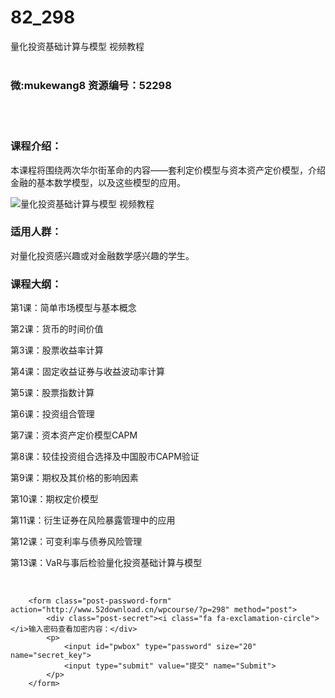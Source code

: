 # 82_298
量化投资基础计算与模型 视频教程
<br/></br>
<h3>微:mukewang8 资源编号：52298</h3>
<br/></br>
<h3>课程介绍：</h3>
<p>本课程将围绕两次华尔街革命的内容——套利定价模型与资本资产定价模型，介绍金融的基本数学模型，以及这些模型的应用。</p>
<p><img src="https://www.ko996.com/wp-content/uploads/img/2018/02/2-4-300x196.png" alt="量化投资基础计算与模型 视频教程"></p>
<h3>适用人群：</h3>
<p>对<a title="查看与 量化投资 相关的文章" target="_blank">量化投资</a>感兴趣或对金融数学感兴趣的学生。</p>
<h3>课程大纲：</h3>
<p>第1课：简单市场模型与基本概念</p>
<p>第2课：货币的时间价值</p>
<p>第3课：股票收益率计算</p>
<p>第4课：固定收益证券与收益波动率计算</p>
<p>第5课：股票指数计算</p>
<p>第6课：投资组合管理</p>
<p>第7课：资本资产定价模型CAPM</p>
<p>第8课：较佳投资组合选择及中国股市CAPM验证</p>
<p>第9课：期权及其价格的影响因素</p>
<p>第10课：期权定价模型</p>
<p>第11课：衍生证券在风险暴露管理中的应用</p>
<p>第12课：可变利率与债券风险管理</p>
<p>第13课：VaR与事后检验<a title="查看与 量化投资 相关的文章" target="_blank">量化投资</a>基础计算与模型</p>
<p>&nbsp;</p>


			

		<form class="post-password-form" action="http://www.52download.cn/wpcourse/?p=298" method="post">
			<div class="post-secret"><i class="fa fa-exclamation-circle"></i>输入密码查看加密内容：</div>
			<p>
				<input id="pwbox" type="password" size="20" name="secret_key">
				<input type="submit" value="提交" name="Submit">
			</p>
		</form>
